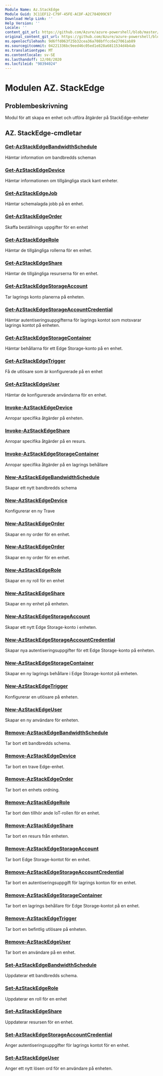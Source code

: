 ```yaml
---
Module Name: Az.StackEdge
Module Guid: 3C11EF12-C79F-45FE-ACDF-A2C784D99C97
Download Help Link: ''
Help Version: ''
Locale: ''
content_git_url: https://github.com/Azure/azure-powershell/blob/master/src/StackEdge/StackEdge/help/Az.StackEdge.md
original_content_git_url: https://github.com/Azure/azure-powershell/blob/master/src/StackEdge/StackEdge/help/Az.StackEdge.md
ms.openlocfilehash: 9d6ffd063f25b32cea36a708bffcc6e27061ab89
ms.sourcegitcommit: 04221336bc9eed46c05ed1e828a6811534d4b4ab
ms.translationtype: MT
ms.contentlocale: sv-SE
ms.lasthandoff: 12/08/2020
ms.locfileid: "98394024"
---
```

# Modulen AZ. StackEdge
## Problembeskrivning
Modul för att skapa en enhet och utföra åtgärder på StackEdge-enheter

## AZ. StackEdge-cmdletar
### [Get-AzStackEdgeBandwidthSchedule](Get-AzStackEdgeBandwidthSchedule.md)
Hämtar information om bandbredds scheman

### [Get-AzStackEdgeDevice](Get-AzStackEdgeDevice.md)
Hämtar informationen om tillgängliga stack kant enheter.

### [Get-AzStackEdgeJob](Get-AzStackEdgeJob.md)
Hämtar schemalagda jobb på en enhet.

### [Get-AzStackEdgeOrder](Get-AzStackEdgeOrder.md)
Skaffa beställnings uppgifter för en enhet

### [Get-AzStackEdgeRole](Get-AzStackEdgeRole.md)
Hämtar de tillgängliga rollerna för en enhet.

### [Get-AzStackEdgeShare](Get-AzStackEdgeShare.md)
Hämtar de tillgängliga resurserna för en enhet.

### [Get-AzStackEdgeStorageAccount](Get-AzStackEdgeStorageAccount.md)
Tar lagrings konto planerna på enheten.

### [Get-AzStackEdgeStorageAccountCredential](Get-AzStackEdgeStorageAccountCredential.md)
Hämtar autentiseringsuppgifterna för lagrings kontot som motsvarar lagrings kontot på enheten.

### [Get-AzStackEdgeStorageContainer](Get-AzStackEdgeStorageContainer.md)
Hämtar behållarna för ett Edge Storage-konto på en enhet.

### [Get-AzStackEdgeTrigger](Get-AzStackEdgeTrigger.md)
Få de utlösare som är konfigurerade på en enhet
 

### [Get-AzStackEdgeUser](Get-AzStackEdgeUser.md)
Hämtar de konfigurerade användarna för en enhet.

### [Invoke-AzStackEdgeDevice](Invoke-AzStackEdgeDevice.md)
Anropar specifika åtgärder på enheten.

### [Invoke-AzStackEdgeShare](Invoke-AzStackEdgeShare.md)
Anropar specifika åtgärder på en resurs.

### [Invoke-AzStackEdgeStorageContainer](Invoke-AzStackEdgeStorageContainer.md)
Anropar specifika åtgärder på en lagrings behållare

### [New-AzStackEdgeBandwidthSchedule](New-AzStackEdgeBandwidthSchedule.md)
Skapar ett nytt bandbredds schema

### [New-AzStackEdgeDevice](New-AzStackEdgeDevice.md)
Konfigurerar en ny Trave

### [New-AzStackEdgeOrder](New-AzStackEdgeOrder.md)
Skapar en ny order för en enhet.

### [New-AzStackEdgeOrder](New-AzStackEdgeOrder.md)
Skapar en ny order för en enhet.

### [New-AzStackEdgeRole](New-AzStackEdgeRole.md)
Skapar en ny roll för en enhet

### [New-AzStackEdgeShare](New-AzStackEdgeShare.md)
Skapar en ny enhet på enheten.

### [New-AzStackEdgeStorageAccount](New-AzStackEdgeStorageAccount.md)
Skapar ett nytt Edge Storage-konto i enheten.

### [New-AzStackEdgeStorageAccountCredential](New-AzStackEdgeStorageAccountCredential.md)
Skapar nya autentiseringsuppgifter för ett Edge Storage-konto på enheten.

### [New-AzStackEdgeStorageContainer](New-AzStackEdgeStorageContainer.md)
Skapar en ny lagrings behållare i Edge Storage-kontot på enheten.

### [New-AzStackEdgeTrigger](New-AzStackEdgeTrigger.md)
Konfigurerar en utlösare på enheten.

### [New-AzStackEdgeUser](New-AzStackEdgeUser.md)
Skapar en ny användare för enheten.

### [Remove-AzStackEdgeBandwidthSchedule](Remove-AzStackEdgeBandwidthSchedule.md)
Tar bort ett bandbredds schema.

### [Remove-AzStackEdgeDevice](Remove-AzStackEdgeDevice.md)
Tar bort en trave Edge-enhet.

### [Remove-AzStackEdgeOrder](Remove-AzStackEdgeOrder.md)
Tar bort en enhets ordning.

### [Remove-AzStackEdgeRole](Remove-AzStackEdgeRole.md)
Tar bort den tillhör ande IoT-rollen för en enhet.

### [Remove-AzStackEdgeShare](Remove-AzStackEdgeShare.md)
Tar bort en resurs från enheten.

### [Remove-AzStackEdgeStorageAccount](Remove-AzStackEdgeStorageAccount.md)
Tar bort Edge Storage-kontot för en enhet.

### [Remove-AzStackEdgeStorageAccountCredential](Remove-AzStackEdgeStorageAccountCredential.md)
Tar bort en autentiseringsuppgift för lagrings konton för en enhet.

### [Remove-AzStackEdgeStorageContainer](Remove-AzStackEdgeStorageContainer.md)
Tar bort en lagrings behållare för Edge Storage-kontot på en enhet.

### [Remove-AzStackEdgeTrigger](Remove-AzStackEdgeTrigger.md)
Tar bort en befintlig utlösare på enheten.

### [Remove-AzStackEdgeUser](Remove-AzStackEdgeUser.md)
Tar bort en användare på en enhet.

### [Set-AzStackEdgeBandwidthSchedule](Set-AzStackEdgeBandwidthSchedule.md)
Uppdaterar ett bandbredds schema.

### [Set-AzStackEdgeRole](Set-AzStackEdgeRole.md)
Uppdaterar en roll för en enhet

### [Set-AzStackEdgeShare](Set-AzStackEdgeShare.md)
Uppdaterar resursen för en enhet.

### [Set-AzStackEdgeStorageAccountCredential](Set-AzStackEdgeStorageAccountCredential.md)
Anger autentiseringsuppgifter för lagrings kontot för en enhet.

### [Set-AzStackEdgeUser](Set-AzStackEdgeUser.md)
Anger ett nytt lösen ord för en användare på enheten.

